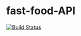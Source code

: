 # fast-food-API
[![Build Status](https://travis-ci.org/wasibani-roy/fast-food-API.svg?branch=ft-challenge-3-api)](https://travis-ci.org/wasibani-roy/fast-food-API)
